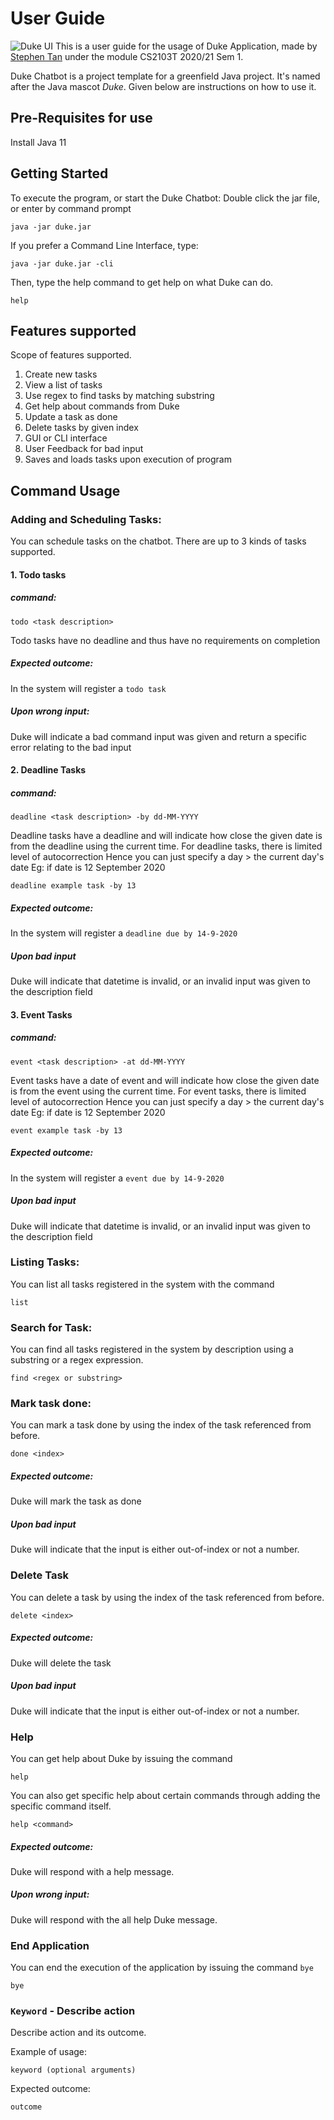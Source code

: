 # User Guide
![Duke UI](Ui.png)
This is a user guide for the usage of Duke Application, made by 
[Stephen Tan](https://www.linkedin.com/in/stephen-tan-hin-khai/) under 
the module CS2103T 2020/21 Sem 1.

Duke Chatbot is a project template for a greenfield Java project. It's named after the Java mascot _Duke_. 
Given below are instructions on how to use it.

## Pre-Requisites for use
Install Java 11
## Getting Started
To execute the program, or start the Duke Chatbot: 
Double click the jar file, or enter by command prompt 
```
java -jar duke.jar
```
If you prefer a Command Line Interface, type: 
```
java -jar duke.jar -cli 
```
Then, type the help command to get help on what Duke can do.
```
help
```

## Features supported
Scope of features supported.
1. Create new tasks
2. View a list of tasks
3. Use regex to find tasks by matching substring
4. Get help about commands from Duke
5. Update a task as done
6. Delete tasks by given index
7. GUI or CLI interface
8. User Feedback for bad input
9. Saves and loads tasks upon execution of program

## Command Usage

### Adding and Scheduling Tasks:
You can schedule tasks on the chatbot.
There are up to 3 kinds of tasks supported.
#### 1. Todo tasks
##### command:
```
todo <task description>
```
Todo tasks have no deadline and thus have no requirements on completion
##### Expected outcome:
In the system will register a `todo task`
##### Upon wrong input:
Duke will indicate a bad command input was given and return a specific 
error relating to the bad input
#### 2. Deadline Tasks
##### command:
```
deadline <task description> -by dd-MM-YYYY
```
Deadline tasks have a deadline and will indicate how close the given date is 
from the deadline using the current time. For deadline tasks, there is limited 
level of autocorrection Hence you can just specify a day > the current day's date
Eg: if date is 12 September 2020
```
deadline example task -by 13
```
##### Expected outcome:
In the system will register a `deadline due by 14-9-2020`
##### Upon bad input
Duke will indicate that datetime is invalid, or an invalid input was given 
to the description field
#### 3. Event Tasks
##### command:
```
event <task description> -at dd-MM-YYYY
```
Event tasks have a date of event and will indicate how close the given date is from the
event using the current time. For event tasks, there is limited level of autocorrection
Hence you can just specify a day > the current day's date
Eg: if date is 12 September 2020
```
event example task -by 13
```
##### Expected outcome:
In the system will register a `event due by 14-9-2020`
##### Upon bad input
Duke will indicate that datetime is invalid, or an invalid input was given 
to the description field
### Listing Tasks:
You can list all tasks registered in the system with the command
```
list
``` 
### Search for Task:
You can find all tasks registered in the system by description using a
 substring or a regex expression.
```
find <regex or substring>
```
### Mark task done:
You can mark a task done by using the index of the task referenced from before.
```
done <index>
```
##### Expected outcome:
Duke will mark the task as done
##### Upon bad input
Duke will indicate that the input is either out-of-index or not a number.
### Delete Task
You can delete a task by using the index of the task referenced from before.
```
delete <index>
```
##### Expected outcome:
Duke will delete the task
##### Upon bad input
Duke will indicate that the input is either out-of-index or not a number. 
### Help
You can get help about Duke by issuing the command 
```
help
```
You can also get specific help about certain commands through adding the 
specific command itself.
```
help <command>
```  
##### Expected outcome:
Duke will respond with a help message.
##### Upon wrong input:
Duke will respond with the all help Duke message.
### End Application
You can end the execution of the application by issuing the command `bye`
```
bye
```
### `Keyword` - Describe action

Describe action and its outcome.

Example of usage: 

`keyword (optional arguments)`

Expected outcome:

`outcome`
